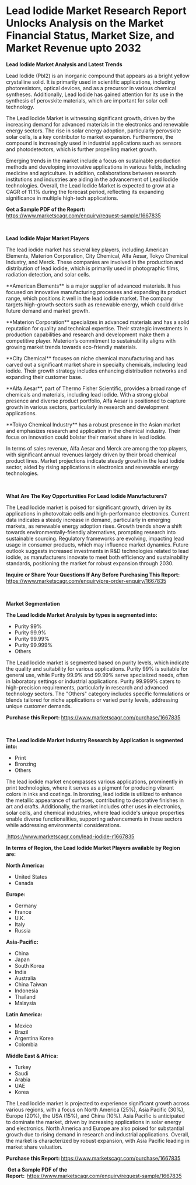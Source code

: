 <p><h1>Lead Iodide Market Research Report Unlocks Analysis on the Market Financial Status, Market Size, and Market Revenue upto 2032</h1></p><p><strong>Lead Iodide Market Analysis and Latest Trends</strong></p>
<p><p>Lead Iodide (PbI2) is an inorganic compound that appears as a bright yellow crystalline solid. It is primarily used in scientific applications, including photoresistors, optical devices, and as a precursor in various chemical syntheses. Additionally, Lead Iodide has gained attention for its use in the synthesis of perovskite materials, which are important for solar cell technology.</p><p>The Lead Iodide Market is witnessing significant growth, driven by the increasing demand for advanced materials in the electronics and renewable energy sectors. The rise in solar energy adoption, particularly perovskite solar cells, is a key contributor to market expansion. Furthermore, the compound is increasingly used in industrial applications such as sensors and photodetectors, which is further propelling market growth.</p><p>Emerging trends in the market include a focus on sustainable production methods and developing innovative applications in various fields, including medicine and agriculture. In addition, collaborations between research institutions and industries are aiding in the advancement of Lead Iodide technologies. Overall, the Lead Iodide Market is expected to grow at a CAGR of 11.1% during the forecast period, reflecting its expanding significance in multiple high-tech applications.</p></p>
<p><strong>Get a Sample PDF of the Report:&nbsp;</strong> <a href="https://www.marketscagr.com/enquiry/request-sample/1667835?utm_campaign=3586&utm_medium=2&utm_source=Github&utm_content=ia&utm_term=18042025&utm_id=lead-iodide">https://www.marketscagr.com/enquiry/request-sample/1667835</a></p>
<p>&nbsp;</p>
<p><strong>Lead Iodide Major Market Players</strong></p>
<p><p>The lead iodide market has several key players, including American Elements, Materion Corporation, City Chemical, Alfa Aesar, Tokyo Chemical Industry, and Merck. These companies are involved in the production and distribution of lead iodide, which is primarily used in photographic films, radiation detection, and solar cells.</p><p>**American Elements** is a major supplier of advanced materials. It has focused on innovative manufacturing processes and expanding its product range, which positions it well in the lead iodide market. The company targets high-growth sectors such as renewable energy, which could drive future demand and market growth.</p><p>**Materion Corporation** specializes in advanced materials and has a solid reputation for quality and technical expertise. Their strategic investments in production capabilities and research and development make them a competitive player. Materion’s commitment to sustainability aligns with growing market trends towards eco-friendly materials.</p><p>**City Chemical** focuses on niche chemical manufacturing and has carved out a significant market share in specialty chemicals, including lead iodide. Their growth strategy includes enhancing distribution networks and expanding their customer base.</p><p>**Alfa Aesar**, part of Thermo Fisher Scientific, provides a broad range of chemicals and materials, including lead iodide. With a strong global presence and diverse product portfolio, Alfa Aesar is positioned to capture growth in various sectors, particularly in research and development applications.</p><p>**Tokyo Chemical Industry** has a robust presence in the Asian market and emphasizes research and application in the chemical industry. Their focus on innovation could bolster their market share in lead iodide.</p><p>In terms of sales revenue, Alfa Aesar and Merck are among the top players, with significant annual revenues largely driven by their broad chemical product lines. Market projections indicate steady growth in the lead iodide sector, aided by rising applications in electronics and renewable energy technologies.</p></p>
<p>&nbsp;</p>
<p><strong>What Are The Key Opportunities For Lead Iodide Manufacturers?</strong></p>
<p><p>The Lead Iodide market is poised for significant growth, driven by its applications in photovoltaic cells and high-performance electronics. Current data indicates a steady increase in demand, particularly in emerging markets, as renewable energy adoption rises. Growth trends show a shift towards environmentally-friendly alternatives, prompting research into sustainable sourcing. Regulatory frameworks are evolving, impacting lead usage in consumer products, which may influence market dynamics. Future outlook suggests increased investments in R&D technologies related to lead iodide, as manufacturers innovate to meet both efficiency and sustainability standards, positioning the market for robust expansion through 2030.</p></p>
<p><strong>Inquire or Share Your Questions If Any Before Purchasing This Report:</strong> <a href="https://www.marketscagr.com/enquiry/pre-order-enquiry/1667835?utm_campaign=3586&utm_medium=2&utm_source=Github&utm_content=ia&utm_term=18042025&utm_id=lead-iodide">https://www.marketscagr.com/enquiry/pre-order-enquiry/1667835</a></p>
<p>&nbsp;</p>
<p><strong>Market Segmentation</strong></p>
<p><strong>The Lead Iodide Market Analysis by types is segmented into:</strong></p>
<p><ul><li>Purity 99%</li><li>Purity 99.9%</li><li>Purity 99.99%</li><li>Purity 99.999%</li><li>Others</li></ul></p>
<p><p>The Lead Iodide market is segmented based on purity levels, which indicate the quality and suitability for various applications. Purity 99% is suitable for general use, while Purity 99.9% and 99.99% serve specialized needs, often in laboratory settings or industrial applications. Purity 99.999% caters to high-precision requirements, particularly in research and advanced technology sectors. The "Others" category includes specific formulations or blends tailored for niche applications or varied purity levels, addressing unique customer demands.</p></p>
<p><strong>Purchase this Report:&nbsp;</strong><a href="https://www.marketscagr.com/purchase/1667835?utm_campaign=3586&utm_medium=2&utm_source=Github&utm_content=ia&utm_term=18042025&utm_id=lead-iodide">https://www.marketscagr.com/purchase/1667835</a></p>
<p>&nbsp;</p>
<p><strong>The Lead Iodide Market Industry Research by Application is segmented into:</strong></p>
<p><ul><li>Print</li><li>Bronzing</li><li>Others</li></ul></p>
<p><p>The lead iodide market encompasses various applications, prominently in print technologies, where it serves as a pigment for producing vibrant colors in inks and coatings. In bronzing, lead iodide is utilized to enhance the metallic appearance of surfaces, contributing to decorative finishes in art and crafts. Additionally, the market includes other uses in electronics, solar cells, and chemical industries, where lead iodide's unique properties enable diverse functionalities, supporting advancements in these sectors while addressing environmental considerations.</p></p>
<p><a href="https://www.marketscagr.com/lead-iodide-r1667835?utm_campaign=3586&utm_medium=2&utm_source=Github&utm_content=ia&utm_term=18042025&utm_id=lead-iodide">&nbsp;https://www.marketscagr.com/lead-iodide-r1667835</a></p>
<p><strong>In terms of Region, the Lead Iodide Market Players available by Region are:</strong></p>
<p>
    <p> <strong> North America: </strong>
        <ul>
            <li>United States</li>
            <li>Canada</li>
        </ul>
        </p> 
    <p> <strong> Europe: </strong>
        <ul>
            <li>Germany</li>
            <li>France</li>
            <li>U.K.</li>
            <li>Italy</li>
            <li>Russia</li>
        </ul>
        </p> 
    <p> <strong> Asia-Pacific: </strong>
        <ul>
            <li>China</li>
            <li>Japan</li>
            <li>South Korea</li>
            <li>India</li>
            <li>Australia</li>
            <li>China Taiwan</li>
            <li>Indonesia</li>
            <li>Thailand</li>
            <li>Malaysia</li>
        </ul>
        </p> 
    <p> <strong> Latin America: </strong>
        <ul>
            <li>Mexico</li>
            <li>Brazil</li>
            <li>Argentina Korea</li>
            <li>Colombia</li>
        </ul>
        </p> 
    <p> <strong> Middle East & Africa: </strong>
        <ul>
            <li>Turkey</li>
            <li>Saudi</li>
            <li>Arabia</li>
            <li>UAE</li>
            <li>Korea</li>
        </ul>
    </p>
    </p>
<p><p>The Lead Iodide market is projected to experience significant growth across various regions, with a focus on North America (25%), Asia Pacific (30%), Europe (20%), the USA (15%), and China (10%). Asia Pacific is anticipated to dominate the market, driven by increasing applications in solar energy and electronics. North America and Europe are also poised for substantial growth due to rising demand in research and industrial applications. Overall, the market is characterized by robust expansion, with Asia Pacific leading in market share valuation.</p></p>
<p><strong>Purchase this Report: </strong><a href="https://www.marketscagr.com/purchase/1667835?utm_campaign=3586&utm_medium=2&utm_source=Github&utm_content=ia&utm_term=18042025&utm_id=lead-iodide">https://www.marketscagr.com/purchase/1667835</a></p>
<p>&nbsp;<strong>Get a Sample PDF of the Report:&nbsp;&nbsp;</strong><a href="https://www.marketscagr.com/enquiry/request-sample/1667835?utm_campaign=3586&utm_medium=2&utm_source=Github&utm_content=ia&utm_term=18042025&utm_id=lead-iodide">https://www.marketscagr.com/enquiry/request-sample/1667835</a></p>
<p><strong></strong></p>
<p><p></p><p></p><p></p></p>